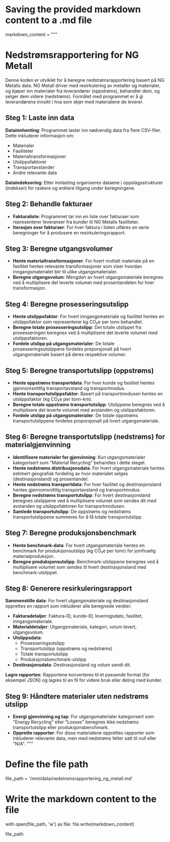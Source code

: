 # Saving the provided markdown content to a .md file
markdown_content = """
# Nedstrømsrapportering for NG Metall

Denne koden er utviklet for å beregne nedstrømsrapportering basert på NG Metalls data. NG Metall driver med resirkulering av metaller og materialer, og kjøper inn materialer fra leverandører (oppstrøms), behandler dem, og selger dem videre (nedstrøms). Formålet med programmet er å gi leverandørene innsikt i hva som skjer med materialene de leverer.

## Steg 1: Laste inn data

**Datainnhenting**: Programmet laster inn nødvendig data fra flere CSV-filer. Dette inkluderer informasjon om:
- Materialer
- Fasiliteter
- Materialtransformasjoner
- Utslippsfaktorer
- Transportavstander
- Andre relevante data

**Dataindeksering**: Etter innlasting organiseres dataene i oppslagsstrukturer (indekser) for raskere og enklere tilgang under beregningene.

## Steg 2: Behandle fakturaer

- **Fakturaliste**: Programmet tar inn en liste over fakturaer som representerer leveranser fra kunder til NG Metalls fasiliteter.
- **Iterasjon over fakturaer**: For hver faktura i listen utføres en serie beregninger for å produsere en resirkuleringsrapport.

## Steg 3: Beregne utgangsvolumer

- **Hente materialtransformasjoner**: For hvert mottatt materiale på en fasilitet hentes relevante transformasjoner som viser hvordan inngangsmaterialet blir til ulike utgangsmaterialer.
- **Beregne utgangsvolum**: Mengden av hvert utgangsmateriale beregnes ved å multiplisere det leverte volumet med prosentandelen for hver transformasjon.

## Steg 4: Beregne prosesseringsutslipp

- **Hente utslippsfaktor**: For hvert inngangsmateriale og fasilitet hentes en utslippsfaktor som representerer kg CO₂e per tonn behandlet.
- **Beregne totale prosesseringsutslipp**: Det totale utslippet fra prosesseringen beregnes ved å multiplisere det leverte volumet med utslippsfaktoren.
- **Fordele utslipp på utgangsmaterialer**: De totale prosesseringsutslippene fordeles proporsjonalt på hvert utgangsmateriale basert på deres respektive volumer.

## Steg 5: Beregne transportutslipp (oppstrøms)

- **Hente oppstrøms transportdata**: For hver kunde og fasilitet hentes gjennomsnittlig transportavstand og transportmodus.
- **Hente transportutslippsfaktor**: Basert på transportmodusen hentes en utslippsfaktor (kg CO₂e per tonn-km).
- **Beregne totale oppstrøms transportutslipp**: Utslippene beregnes ved å multiplisere det leverte volumet med avstanden og utslippsfaktoren.
- **Fordele utslipp på utgangsmaterialer**: De totale oppstrøms transportutslippene fordeles proporsjonalt på hvert utgangsmateriale.

## Steg 6: Beregne transportutslipp (nedstrøms) for materialgjenvinning

- **Identifisere materialer for gjenvinning**: Kun utgangsmaterialer kategorisert som "Material Recycling" behandles i dette steget.
- **Hente nedstrøms distribusjonsdata**: For hvert utgangsmateriale hentes estimert geografisk fordeling av hvor materialet selges (destinasjonsland) og prosentandel.
- **Hente nedstrøms transportdata**: For hver fasilitet og destinasjonsland hentes gjennomsnittlig transportavstand og transportmodus.
- **Beregne nedstrøms transportutslipp**: For hvert destinasjonsland beregnes utslippene ved å multiplisere volumet som sendes dit med avstanden og utslippsfaktoren for transportmodusen.
- **Samlede transportutslipp**: De oppstrøms og nedstrøms transportutslippene summeres for å få totale transportutslipp.

## Steg 7: Beregne produksjonsbenchmark

- **Hente benchmark-data**: For hvert utgangsmateriale hentes en benchmark for produksjonsutslipp (kg CO₂e per tonn) for jomfruelig materialproduksjon.
- **Beregne produksjonsutslipp**: Benchmark-utslippene beregnes ved å multiplisere volumet som sendes til hvert destinasjonsland med benchmark-utslippet.

## Steg 8: Generere resirkuleringsrapport

**Sammenstille data**: For hvert utgangsmateriale og destinasjonsland opprettes en rapport som inkluderer alle beregnede verdier:
- **Fakturadetaljer**: Faktura-ID, kunde-ID, leveringsdato, fasilitet, inngangsmateriale.
- **Materialdetaljer**: Utgangsmateriale, kategori, volum levert, utgangsvolum.
- **Utslippsdata**:
    - Prosesseringsutslipp
    - Transportutslipp (oppstrøms og nedstrøms)
    - Totale transportutslipp
    - Produksjonsbenchmark-utslipp
- **Destinasjonsdata**: Destinasjonsland og volum sendt dit.

**Lagre rapporten**: Rapportene konverteres til et passende format (for eksempel JSON) og lagres til en fil for videre bruk eller deling med kunder.

## Steg 9: Håndtere materialer uten nedstrøms utslipp

- **Energi gjenvinning og tap**: For utgangsmaterialer kategorisert som "Energy Recycling" eller "Losses" beregnes ikke nedstrøms transportutslipp eller produksjonsbenchmark.
- **Opprette rapporter**: For disse materialene opprettes rapporter som inkluderer relevante data, men med nedstrøms felter satt til null eller "N/A".
"""

# Define the file path
file_path = '/mnt/data/nedstromsrapportering_ng_metall.md'

# Write the markdown content to the file
with open(file_path, 'w') as file:
    file.write(markdown_content)

file_path
